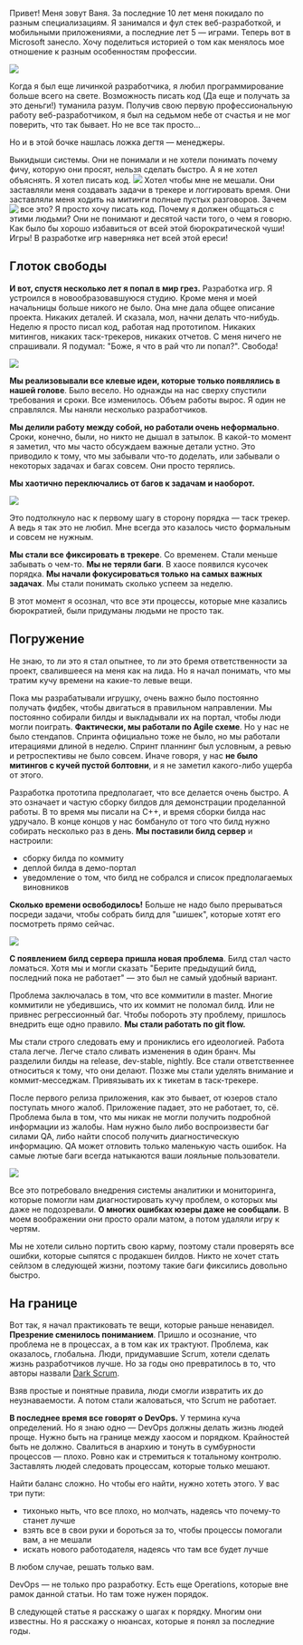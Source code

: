 Привет! Меня зовут Ваня. За последние 10 лет меня покидало по разным специализациям. Я занимался и фул стек веб-разработкой, и мобильными приложениями, а последние лет 5 &mdash; играми. Теперь вот в Microsoft занесло. Хочу поделиться историей о том как менялось мое отношение к разным особенностям профессии.

![](https://github.com/PoisonousJohn/articles/raw/master/Development_Prisoners/no-closed-tasks.png)

<cut />

Когда я был еще личинкой разработчика, я любил программирование больше всего на свете. Возможность писать код (Да еще и получать за это деньги!) туманила разум. Получив свою первую профессиональную работу веб-разработчиком, я был на седьмом небе от счастья и не мог поверить, что так бывает. Но не все так просто...

Но и в этой бочке нашлась ложка дегтя &mdash; менеджеры.

Выкидыши системы. Они не понимали и не хотели понимать почему фичу, которую они просят, нельзя сделать быстро.  А я не хотел объяснять. Я хотел писать код. 
![](https://github.com/PoisonousJohn/articles/raw/master/Development_Prisoners/want-to-write-code.png)
Хотел чтобы мне не мешали. Они заставляли меня создавать задачи в трекере и логгировать время. Они заставляли меня ходить на митинги полные пустых разговоров. Зачем все это?
<img src="https://github.com/PoisonousJohn/articles/raw/master/Development_Prisoners/programmer-manager.png" align="left"/>
Я просто хочу писать код. Почему я должен общаться с этими людьми? Они не понимают и десятой части того, о чем я говорю. Как было бы хорошо избавиться от всей этой бюрократической чуши! Игры! В разработке игр наверняка нет всей этой ереси!

## Глоток свободы

**И вот, спустя несколько лет я попал в мир грез.** Разработка игр. Я устроился в новообразовавшуюся студию.  Кроме меня и моей начальницы больше никого не было. Она мне дала общее описание проекта. Никаких деталей.  И сказала, мол, начни делать что-нибудь. Неделю я просто писал код, работая над прототипом.  Никаких митингов, никаких таск-трекеров, никаких отчетов.  С меня ничего не спрашивали. Я подумал: "Боже, я что в рай что ли попал?". Свобода!

![](https://github.com/PoisonousJohn/articles/raw/master/Development_Prisoners/freedom.jpg)

**Мы реализовывали все клевые идеи, которые только появлялись в нашей голове**. Было весело.  Но однажды на нас сверху спустили требования и сроки. Все изменилось. Объем работы вырос.  Я один не справлялся. Мы наняли несколько разработчиков.

**Мы делили работу между собой, но работали очень неформально**. Сроки, конечно, были, но никто не дышал в затылок. В какой-то момент я заметил, что мы часто обсуждаем важные детали устно.  Это приводило к тому, что мы забывали что-то доделать, или забывали о некоторых задачах и багах совсем.  Они просто терялись.

**Мы хаотично переключались от багов к задачам и наоборот.**

![](https://github.com/PoisonousJohn/articles/raw/master/Development_Prisoners/bugs_and_tasks.jpg)

Это подтолкнуло нас к первому шагу в сторону порядка &mdash; таск трекер. А ведь я так это не любил. Мне всегда это казалось чисто формальным и совсем не нужным.

**Мы стали все фиксировать в трекере**. Со временем. Стали меньше забывать о чем-то.  **Мы не теряли баги**. В хаосе появился кусочек порядка. **Мы начали фокусироваться только на самых важных задачах**. Мы стали понимать сколько успеем за неделю.

В этот момент я осознал, что все эти процессы, которые мне казались бюрократией, были придуманы людьми не просто так.

## Погружение

Не знаю, то ли это я стал опытнее, то ли это бремя ответственности за проект, свалившееся на меня как на лида. Но я начал понимать, что мы тратим кучу времени на какие-то левые вещи.

Пока мы разрабатывали игрушку, очень важно было постоянно получать фидбек, чтобы двигаться в правильном направлении. Мы постоянно собирали билды и выкладывали их на портал, чтобы люди могли поиграть.  **Фактически, мы работали по Agile схеме**. Но у нас не было стендапов. Спринта официально тоже не было, но мы работали итерациями длиной в неделю. Спринт планнинг был условным, а ревью и ретроспективы не было совсем. Иначе говоря, у нас **не было митингов с кучей пустой болтовни**, и я не заметил какого-либо ущерба от этого.

Разработка прототипа предполагает, что все делается очень быстро. А это означает и частую сборку билдов для демонстрации проделанной работы. В то время мы писали на C++, и время сборки билда нас удручало.  В конце концов у нас бомбануло от того что билд нужно собирать несколько раз в день. **Мы поставили билд сервер** и настроили:

- сборку билда по коммиту
- деплой билда в демо-портал
- уведомление о том, что билд не собрался и список предполагаемых виновников

**Сколько времени освободилось!** Больше не надо было прерываться посреди задачи, чтобы собрать билд для "шишек", которые хотят его посмотреть прямо сейчас.

![](https://github.com/PoisonousJohn/articles/raw/master/Development_Prisoners/magic_deploy.jpg)

**С появлением билд сервера пришла новая проблема**. Билд стал часто ломаться. Хотя мы и могли сказать "Берите предыдущий билд, последний пока не работает" &mdash; это был не самый удобный вариант.

Проблема заключалась в том, что все коммитили в master. Многие коммитили не убедившись, что их коммит не поломал билд. Или не привнес регрессионный баг. Чтобы побороть эту проблему, пришлось внедрить еще одно правило. **Мы стали работать по git flow.**

Мы стали строго следовать ему и прониклись его идеологией. Работа стала легче.  Легче стало сливать изменения в один бранч. Мы разделили билды на release, dev-stable, nightly. Все стали ответственнее относиться к тому, что они делают.  Позже мы стали уделять внимание и коммит-месседжам. Привязывать их к тикетам в таск-трекере.

После первого релиза приложения, как это бывает, от юзеров стало поступать много жалоб. Приложение падает, это не работает, то, сё. Проблема была в том, что мы никак не могли получить подробной информации из жалобы. Нам нужно было либо воспроизвести баг силами QA, либо найти способ получить диагностическую информацию. QA может отловить только маленькую часть ошибок. На самые лютые баги всегда натыкаются ваши лояльные пользователи.

![](https://github.com/PoisonousJohn/articles/raw/master/Development_Prisoners/suprise.jpg)

Все это потребовало внедрения системы аналитики и мониторинга, которые помогли нам диагностировать кучу проблем, о которых мы даже не подозревали. **О многих ошибках юзеры даже не сообщали.** В моем воображении они просто орали матом, а потом удаляли игру к чертям.

Мы не хотели сильно портить свою карму, поэтому стали проверять все ошибки, которые сыпятся с продакшен билдов. Никто не хочет стать сейлзом в следующей жизни, поэтому такие баги фиксились довольно быстро.

## На границе

Вот так, я начал практиковать те вещи, которые раньше ненавидел. **Презрение сменилось пониманием**.  Пришло и осознание, что проблема не в процессах, а в том как их трактуют.  Проблема, как оказалось, глобальна. Люди, придумавшие Scrum, хотели сделать жизнь разработчиков лучше.  Но за годы оно превратилось в то, что авторы назвали [Dark Scrum](http://ronjeffries.com/articles/016-09ff/defense/).

Взяв простые и понятные правила, люди смогли извратить их до неузнаваемости. А потом стали жаловаться, что Scrum не работает.

**В последнее время все говорят о DevOps.** У термина куча определений. Но я знаю одно &mdash; DevOps должны делать жизнь людей проще. Нужно быть на границе между хаосом и порядком. Крайностей быть не должно. Свалиться в анархию и тонуть в сумбурности процессов &mdash; плохо. Ровно как и стремиться к тотальному контролю. Заставлять людей следовать процессам, которые только мешают.

Найти баланс сложно. Но чтобы его найти, нужно хотеть этого. У вас три пути:

- тихонько ныть, что все плохо, но молчать, надеясь что почему-то станет лучше
- взять все в свои руки и бороться за то, чтобы процессы помогали вам, а не мешали
- искать нового работодателя, надеясь что там все будет лучше

В любом случае, решать только вам.

DevOps &mdash; не только про разработку. Есть еще Operations, которые вне рамок данной статьи. Но там тоже нужен порядок.

В следующей статье я расскажу о шагах к порядку. Многим они известны. Но я расскажу о нюансах, которые я понял за последние годы.